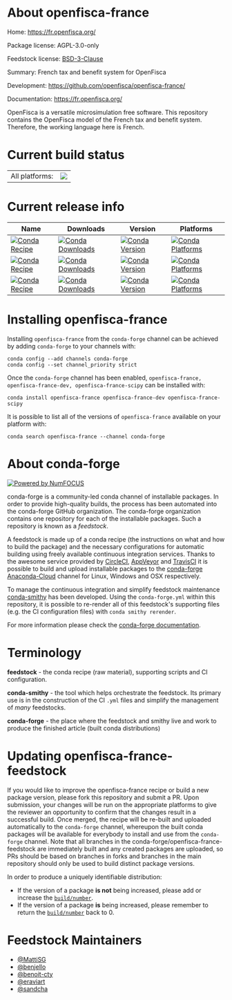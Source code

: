 About openfisca-france
======================

Home: https://fr.openfisca.org/

Package license: AGPL-3.0-only

Feedstock license: [BSD-3-Clause](https://github.com/conda-forge/openfisca-france-feedstock/blob/main/LICENSE.txt)

Summary: French tax and benefit system for OpenFisca

Development: https://github.com/openfisca/openfisca-france/

Documentation: https://fr.openfisca.org/

OpenFisca is a versatile microsimulation free software.
This repository contains the OpenFisca model of the French tax and benefit system.
Therefore, the working language here is French.


Current build status
====================


<table><tr><td>All platforms:</td>
    <td>
      <a href="https://dev.azure.com/conda-forge/feedstock-builds/_build/latest?definitionId=15119&branchName=main">
        <img src="https://dev.azure.com/conda-forge/feedstock-builds/_apis/build/status/openfisca-france-feedstock?branchName=main">
      </a>
    </td>
  </tr>
</table>

Current release info
====================

| Name | Downloads | Version | Platforms |
| --- | --- | --- | --- |
| [![Conda Recipe](https://img.shields.io/badge/recipe-openfisca--france-green.svg)](https://anaconda.org/conda-forge/openfisca-france) | [![Conda Downloads](https://img.shields.io/conda/dn/conda-forge/openfisca-france.svg)](https://anaconda.org/conda-forge/openfisca-france) | [![Conda Version](https://img.shields.io/conda/vn/conda-forge/openfisca-france.svg)](https://anaconda.org/conda-forge/openfisca-france) | [![Conda Platforms](https://img.shields.io/conda/pn/conda-forge/openfisca-france.svg)](https://anaconda.org/conda-forge/openfisca-france) |
| [![Conda Recipe](https://img.shields.io/badge/recipe-openfisca--france--dev-green.svg)](https://anaconda.org/conda-forge/openfisca-france-dev) | [![Conda Downloads](https://img.shields.io/conda/dn/conda-forge/openfisca-france-dev.svg)](https://anaconda.org/conda-forge/openfisca-france-dev) | [![Conda Version](https://img.shields.io/conda/vn/conda-forge/openfisca-france-dev.svg)](https://anaconda.org/conda-forge/openfisca-france-dev) | [![Conda Platforms](https://img.shields.io/conda/pn/conda-forge/openfisca-france-dev.svg)](https://anaconda.org/conda-forge/openfisca-france-dev) |
| [![Conda Recipe](https://img.shields.io/badge/recipe-openfisca--france--scipy-green.svg)](https://anaconda.org/conda-forge/openfisca-france-scipy) | [![Conda Downloads](https://img.shields.io/conda/dn/conda-forge/openfisca-france-scipy.svg)](https://anaconda.org/conda-forge/openfisca-france-scipy) | [![Conda Version](https://img.shields.io/conda/vn/conda-forge/openfisca-france-scipy.svg)](https://anaconda.org/conda-forge/openfisca-france-scipy) | [![Conda Platforms](https://img.shields.io/conda/pn/conda-forge/openfisca-france-scipy.svg)](https://anaconda.org/conda-forge/openfisca-france-scipy) |

Installing openfisca-france
===========================

Installing `openfisca-france` from the `conda-forge` channel can be achieved by adding `conda-forge` to your channels with:

```
conda config --add channels conda-forge
conda config --set channel_priority strict
```

Once the `conda-forge` channel has been enabled, `openfisca-france, openfisca-france-dev, openfisca-france-scipy` can be installed with:

```
conda install openfisca-france openfisca-france-dev openfisca-france-scipy
```

It is possible to list all of the versions of `openfisca-france` available on your platform with:

```
conda search openfisca-france --channel conda-forge
```


About conda-forge
=================

[![Powered by
NumFOCUS](https://img.shields.io/badge/powered%20by-NumFOCUS-orange.svg?style=flat&colorA=E1523D&colorB=007D8A)](https://numfocus.org)

conda-forge is a community-led conda channel of installable packages.
In order to provide high-quality builds, the process has been automated into the
conda-forge GitHub organization. The conda-forge organization contains one repository
for each of the installable packages. Such a repository is known as a *feedstock*.

A feedstock is made up of a conda recipe (the instructions on what and how to build
the package) and the necessary configurations for automatic building using freely
available continuous integration services. Thanks to the awesome service provided by
[CircleCI](https://circleci.com/), [AppVeyor](https://www.appveyor.com/)
and [TravisCI](https://travis-ci.com/) it is possible to build and upload installable
packages to the [conda-forge](https://anaconda.org/conda-forge)
[Anaconda-Cloud](https://anaconda.org/) channel for Linux, Windows and OSX respectively.

To manage the continuous integration and simplify feedstock maintenance
[conda-smithy](https://github.com/conda-forge/conda-smithy) has been developed.
Using the ``conda-forge.yml`` within this repository, it is possible to re-render all of
this feedstock's supporting files (e.g. the CI configuration files) with ``conda smithy rerender``.

For more information please check the [conda-forge documentation](https://conda-forge.org/docs/).

Terminology
===========

**feedstock** - the conda recipe (raw material), supporting scripts and CI configuration.

**conda-smithy** - the tool which helps orchestrate the feedstock.
                   Its primary use is in the construction of the CI ``.yml`` files
                   and simplify the management of *many* feedstocks.

**conda-forge** - the place where the feedstock and smithy live and work to
                  produce the finished article (built conda distributions)


Updating openfisca-france-feedstock
===================================

If you would like to improve the openfisca-france recipe or build a new
package version, please fork this repository and submit a PR. Upon submission,
your changes will be run on the appropriate platforms to give the reviewer an
opportunity to confirm that the changes result in a successful build. Once
merged, the recipe will be re-built and uploaded automatically to the
`conda-forge` channel, whereupon the built conda packages will be available for
everybody to install and use from the `conda-forge` channel.
Note that all branches in the conda-forge/openfisca-france-feedstock are
immediately built and any created packages are uploaded, so PRs should be based
on branches in forks and branches in the main repository should only be used to
build distinct package versions.

In order to produce a uniquely identifiable distribution:
 * If the version of a package **is not** being increased, please add or increase
   the [``build/number``](https://docs.conda.io/projects/conda-build/en/latest/resources/define-metadata.html#build-number-and-string).
 * If the version of a package **is** being increased, please remember to return
   the [``build/number``](https://docs.conda.io/projects/conda-build/en/latest/resources/define-metadata.html#build-number-and-string)
   back to 0.

Feedstock Maintainers
=====================

* [@MattiSG](https://github.com/MattiSG/)
* [@benjello](https://github.com/benjello/)
* [@benoit-cty](https://github.com/benoit-cty/)
* [@eraviart](https://github.com/eraviart/)
* [@sandcha](https://github.com/sandcha/)

